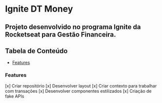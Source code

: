 # Ignite DT Money

## Projeto desenvolvido no programa Ignite da Rocketseat para Gestão Financeira.

## Tabela de Conteúdo
- [Features](#features)

### Features

[x] Criar repositório
[x] Desenvolver layout
[x] Criar contexto para trabalhar com transações
[x] Desenvolver componentes estilizados
[x] Criação de fake APIs
